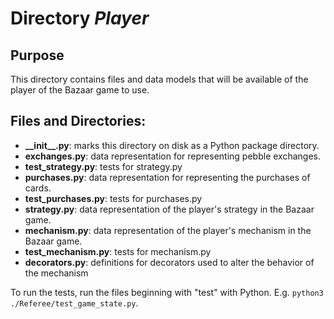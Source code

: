 # Directory _Player_

## Purpose
This directory contains files and data models that will be available of the player of the Bazaar game to use.

## Files and Directories:

- **\_\_init\_\_.py**: marks this directory on disk as a Python package directory.
- **exchanges.py**: data representation for representing pebble exchanges.
- **test_strategy.py**: tests for strategy.py
- **purchases.py**: data representation for representing the purchases of cards.
- **test_purchases.py**: tests for purchases.py
- **strategy.py**: data representation of the player's strategy in the Bazaar game.
- **mechanism.py**: data representation of the player's mechanism in the Bazaar game.
- **test_mechanism.py**: tests for mechanism.py
- **decorators.py**: definitions for decorators used to alter the behavior of the mechanism

To run the tests, run the files beginning with "test" with Python. E.g. ``python3 ./Referee/test_game_state.py``.